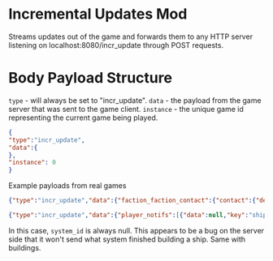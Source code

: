 Incremental Updates Mod
================
Streams updates out of the game and forwards them to any HTTP server listening on localhost:8080/incr_update through
POST requests.

Body Payload Structure
================
`type` - will always be set to "incr_update".
`data` - the payload from the game server that was sent to the game client.
`instance` - the unique game id representing the current game being played.

```json
{
"type":"incr_update",
"data":{
},
"instance": 0
}
```

Example payloads from real games

```json
{"type":"incr_update","data":{"faction_faction_contact":{"contact":{"details":{"explorer":[{"reason":"PlayerName","value":1}]},"minimum":[],"value":1},"system_id":52,"receivedAt":1652128443702}},"instance":2762}
```

```json
{"type":"incr_update","data":{"player_notifs":[{"data":null,"key":"ship_finished","system_id":null,"type":"sound"}]},"instance":2762}
```

In this case, `system_id` is always null. This appears to be a bug on the server side that it won't send what system
finished building a ship. Same with buildings.